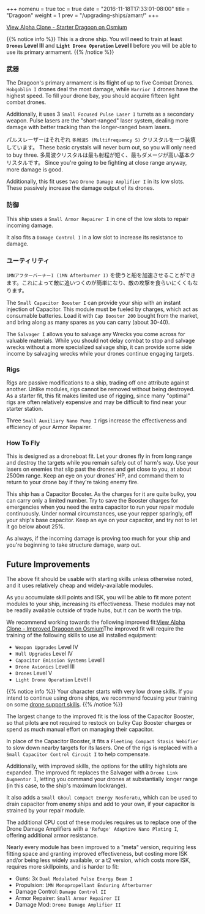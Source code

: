 +++
nomenu = true
toc = true
date = "2016-11-18T17:33:01-08:00"
title = "Dragoon"
weight = 1
prev = "/upgrading-ships/amarr/"
+++

<object type="image/svg+xml" data="https://o.smium.org/api/convert/118662/svg/118662-alpha-clone---starter-dragoon.svg?privatetoken=7996869113878151168"><a href="https://o.smium.org/loadout/private/118662/7996869113878151168">View Alpha Clone - Starter Dragoon on Osmium</a></object>

{{% notice info %}}
This is a drone ship. You will need to train at least **`Drones` Level III**
and **`Light Drone Operation` Level I** before you will be able to use its primary armament.
{{% /notice %}}

### 武器

The Dragoon's primary armament is its flight of up to five Combat Drones. `Hobgoblin I` drones deal the most damage, while `Warrior I` drones have the highest speed. To fill your drone bay, you should acquire fifteen light combat drones.

Additionally, it uses 3 `Small Focused Pulse Laser I` turrets as a secondary weapon. Pulse lasers are the "short-ranged" laser system, dealing more damage with better tracking
than the longer-ranged beam lasers.

パルスレーザーはそれぞれ `多周波S (Multifrequency S)` クリスタルを一つ装填しています。 These basic crystals will never burn out, so you will only need to buy three. 多周波クリスタルは最も射程が短く、最もダメージが高い基本クリスタルです。 Since you're going to be fighting at close range anyway, more damage is good.

Additionally, this fit uses two `Drone Damage Amplifier I` in its low slots.
These passively increase the damage output of its drones.

### 防御

This ship uses a `Small Armor Repairer I` in one of the low slots to repair incoming damage.

It also fits a `Damage Control I` in a low slot to increase its resistance to damage.

### ユーティリティ

`1MNアフターバーナーI (1MN Afterburner I)` を使うと船を加速させることができます。これによって敵に追いつくのが簡単になり、敵の攻撃を食らいにくくもなります。

The `Small Capacitor Booster I` can provide your ship with an instant injection of Capacitor. This module must be fueled by charges, which act as consumable batteries. Load it with
`Cap Booster 200` bought from the market, and bring along as many spares as you can carry (about 30-40).

The `Salvager I` allows you to salvage any Wrecks you come across for valuable materials. While you should not delay combat to stop and salvage wrecks without a more specialized salvage ship,
it can provide some side income by salvaging wrecks while your drones continue engaging targets.

### Rigs

Rigs are passive modifications to a ship, trading off one attribute against another. Unlike modules, rigs cannot be removed without being destroyed. As a starter fit, this fit makes limited use of rigging, since many "optimal" rigs
are often relatively expensive and may be difficult to find near your starter station.

Three `Small Auxiliary Nano Pump I` rigs increase the effectiveness and efficiency of your Armor Repairer.

### How To Fly

This is designed as a droneboat fit. Let your drones fly in from long range and destroy
the targets while you remain safely out of harm's way. Use your lasers on enemies
that slip past the drones and get close to you, at about 2500m range. Keep an eye on your drones' HP,
and command them to return to your drone bay if they're taking enemy fire.

This ship has a Capacitor Booster. As the charges for it are quite bulky,
you can carry only a limited number. Try to save the Booster charges for emergencies
when you need the extra capacitor to run your repair module continuously. Under normal circumstances, use your repper sparingly, off your ship's base capacitor. Keep an eye on your capacitor, and try not to let it go below about 25%.

As always, if the incoming damage is proving too much for your ship
and you're beginning to take structure damage, warp out.

## Future Improvements

The above fit should be usable with starting skills unless otherwise noted,
and it uses relatively cheap and widely-available modules.

As you accumulate skill points and ISK, you will be able to fit more potent
modules to your ship, increasing its effectiveness. These modules may not be
readily available outside of trade hubs, but it can be worth the trip.

We recommend working towards the following improved fit:<object type="image/svg+xml" data="https://o.smium.org/api/convert/118663/svg/118663-alpha-clone---improved-dragoon.svg?privatetoken=4464276976982556672"><a href="https://o.smium.org/loadout/private/118663/4464276976982556672">View Alpha Clone - Improved Dragoon on Osmium</a></object>The improved fit will require the training of the following skills to use all installed equipment:

* `Weapon Upgrades` Level IV
* `Hull Upgrades` Level IV
* `Capacitor Emission Systems` Level I
* `Drone Avionics` Level III
* `Drones` Level V
* `Light Drone Operation` Level I

{{% notice info %}}
Your character starts with very low drone skills. If you intend to continue
using drone ships, we recommend focusing your training on some
[drone support skills](/training/combat/#drone-combat-skills).
{{% /notice %}}

The largest change to the improved fit is the loss of the Capacitor Booster,
so that pilots are not required to restock on bulky Cap Booster charges or spend
as much manual effort on managing their capacitor.

In place of the Capacitor Booster, it fits a `Fleeting Compact Stasis Webifier`
to slow down nearby targets for its lasers. One of the rigs is replaced with a
`Small Capacitor Control Circuit I` to help compensate.

Additionally, with improved skills, the options for the utility highslots are expanded. The improved fit replaces the Salvager with a `Drone Link Augmentor I`, letting you command
your drones at substantially longer range (in this case, to the ship's maximum lockrange).

It also adds a `Small Ghoul Compact Energy Nosferatu`, which can be used to drain capacitor
from enemy ships and add to your own, if your capacitor is strained by your repair module.

The additional CPU cost of these modules requires us to replace one of the Drone Damage Amplifiers
with a `'Refuge' Adaptive Nano Plating I`, offering additional armor resistance.

Nearly every module has been improved to a "meta" version, requiring less fitting space
and granting improved effectiveness, but costing more ISK and/or being less widely available,
or a t2 version, which costs more ISK, requires more skillpoints, and is harder to fit:

* Guns: 3x `Dual Modulated Pulse Energy Beam I`
* Propulsion: `1MN Monopropellant Enduring Afterburner`
* Damage Control: `Damage Control II`
* Armor Repairer: `Small Armor Repairer II`
* Damage Mod: `Drone Damage Amplifier II`
